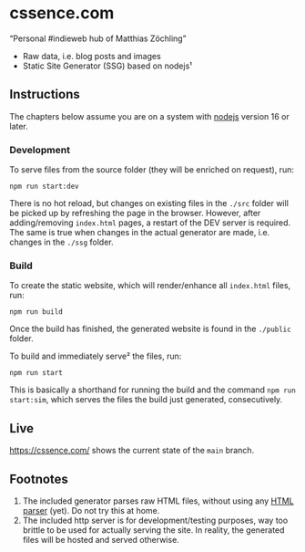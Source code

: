 # cssence.com

“Personal #indieweb hub of Matthias Zöchling”

- Raw data, i.e. blog posts and images
- Static Site Generator (SSG) based on nodejs¹

## Instructions

The chapters below assume you are on a system with [nodejs](https://nodejs.org/) version 16 or later.

### Development

To serve files from the source folder (they will be enriched on request), run:

```console
npm run start:dev
```

There is no hot reload, but changes on existing files in the `./src` folder will be picked up by refreshing the page in the browser. However, after adding/removing `index.html` pages, a restart of the DEV server is required. The same is true when changes in the actual generator are made, i.e. changes in the `./ssg` folder.

### Build

To create the static website, which will render/enhance all `index.html` files, run:

```console
npm run build
```

Once the build has finished, the generated website is found in the `./public` folder.

To build and immediately serve² the files, run:

```console
npm run start
```

This is basically a shorthand for running the build and the command `npm run start:sim`, which serves the files the build just generated, consecutively.

## Live

https://cssence.com/ shows the current state of the `main` branch.

## Footnotes

1. The included generator parses raw HTML files, without using any [HTML parser](https://www.npmjs.com/package/htmlparser2) (yet). Do not try this at home.
2. The included http server is for development/testing purposes, way too brittle to be used for actually serving the site. In reality, the generated files will be hosted and served otherwise.
